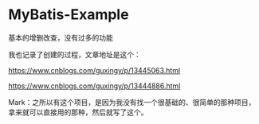 # MyBatis-Example

基本的增删改查，没有过多的功能



我也记录了创建的过程，文章地址是这个：

https://www.cnblogs.com/guxingy/p/13445063.html

https://www.cnblogs.com/guxingy/p/13444886.html



Mark：之所以有这个项目，是因为我没有找一个很基础的、很简单的那种项目，拿来就可以直接用的那种，然后就写了这个。